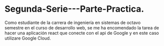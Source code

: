 # Segunda-Serie---Parte-Practica.
Como estudiante de la carrera de ingeniería en sistemas de octavo semestre en el curso de desarrollo web, se me ha encomendado la tarea de hacer una aplicación react que conecte con el api de Google y en este caso utilizare Google Cloud.
